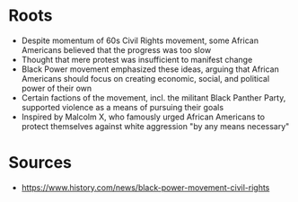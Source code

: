# Roots

- Despite momentum of 60s Civil Rights movement, some African Americans believed that the progress was too slow
- Thought that mere protest was insufficient to manifest change
- Black Power movement emphasized these ideas, arguing that African Americans should focus on creating economic, social, and political power of their own
- Certain factions of the movement, incl. the militant Black Panther Party, supported violence as a means of pursuing their goals
- Inspired by Malcolm X, who famously urged African Americans to protect themselves against white aggression "by any means necessary"

# Sources

- https://www.history.com/news/black-power-movement-civil-rights
